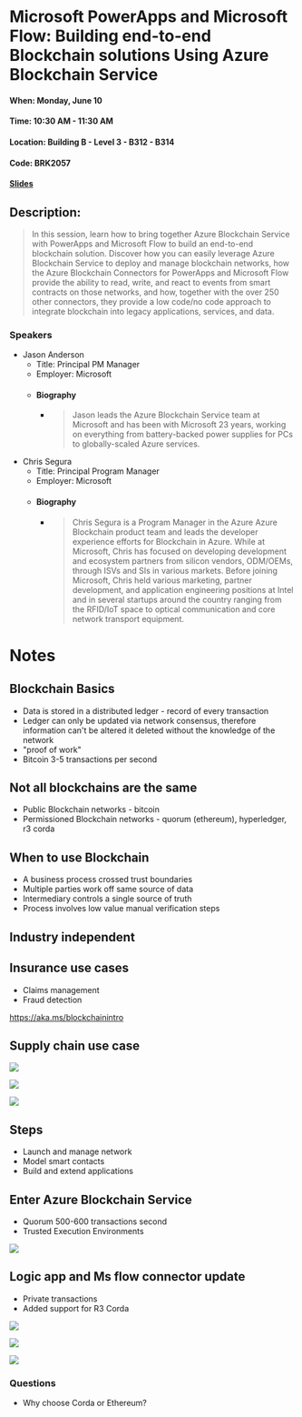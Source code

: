 # Microsoft PowerApps and Microsoft Flow: Building end-to-end Blockchain solutions Using Azure Blockchain Service
#### When:	Monday, June 10
#### Time:	10:30 AM - 11:30 AM
#### Location:	Building B - Level 3 - B312 - B314
#### Code:	BRK2057

#### [Slides](https://powerusers.microsoft.com/t5/MBAS-Gallery/Microsoft-PowerApps-and-Microsoft-Flow-Building-end-to-end/m-p/299955)

## Description:
> In this session, learn how to bring together Azure Blockchain Service with PowerApps and Microsoft Flow to build an end-to-end blockchain solution. Discover how you can easily leverage Azure Blockchain Service to deploy and manage blockchain networks, how the Azure Blockchain Connectors for PowerApps and Microsoft Flow provide the ability to read, write, and react to events from smart contracts on those networks, and how, together with the over 250 other connectors, they provide a low code/no code approach to integrate blockchain into legacy applications, services, and data.

### Speakers
* Jason Anderson
  * Title: Principal PM Manager
  * Employer: Microsoft
  * #### Biography
    * > Jason leads the Azure Blockchain Service team at Microsoft and has been with Microsoft 23 years, working on everything from battery-backed power supplies for PCs to globally-scaled Azure services.
* Chris Segura
  * Title: Principal Program Manager
  * Employer: Microsoft
  * #### Biography
    * > Chris Segura is a Program Manager in the Azure Azure Blockchain product team and leads the developer experience efforts for Blockchain in Azure. While at Microsoft, Chris has focused on developing development and ecosystem partners from silicon vendors, ODM/OEMs, through ISVs and SIs in various markets. Before joining Microsoft, Chris held various marketing, partner development, and application engineering positions at Intel and in several startups around the country ranging from the RFID/IoT space to optical communication and core network transport equipment.





# Notes

## Blockchain Basics

- Data is stored in a distributed ledger - record of every transaction
- Ledger can only be updated via network consensus, therefore information can't be altered it deleted without the knowledge of the network
- "proof of work"
- Bitcoin 3-5 transactions per second

## Not all blockchains are the same

- Public Blockchain networks - bitcoin
- Permissioned Blockchain networks - quorum (ethereum), hyperledger, r3 corda

## When to use Blockchain

- A business process crossed trust boundaries
- Multiple parties work off same source of data
- Intermediary controls a single source of truth
- Process involves low value manual verification steps

## Industry independent

## Insurance use cases

- Claims management
- Fraud detection

https://aka.ms/blockchainintro

## Supply chain use case

![](../assets/20190610_104911-11971649-479c-419c-8057-e6924795fba3.jpg)

![](../assets/20190610_105014-c86bfe3d-b8d9-42bb-b9bf-d5b714cb3e5f.jpg)

![](../assets/20190610_105104-f45b0273-3f5c-4ea7-8608-56bb4af1a9e6.jpg)

## Steps

- Launch and manage network
- Model smart contacts
- Build and extend applications

## Enter Azure Blockchain Service

- Quorum 500-600 transactions second
- Trusted Execution Environments

![](../assets/20190610_111329-c3e6bdaa-b610-4d21-87cf-623b4b1edd26.jpg)

## Logic app and Ms flow connector update

- Private transactions
- Added support for R3 Corda

![](../assets/20190610_112254-14c002b2-14f2-4c62-b6b5-084be6a1ecfd.jpg)

![](../assets/20190610_112443-6ac5bf53-f409-45c8-b355-5f6ba6190853.jpg)

![](../assets/20190610_112517-fa2c6dbc-e8a9-4f16-b845-da551c655762.jpg)

### Questions

- Why choose Corda or Ethereum?
